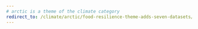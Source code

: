 ```yaml
---
# arctic is a theme of the climate category
redirect_to: /climate/arctic/food-resilience-theme-adds-seven-datasets/
---
```

